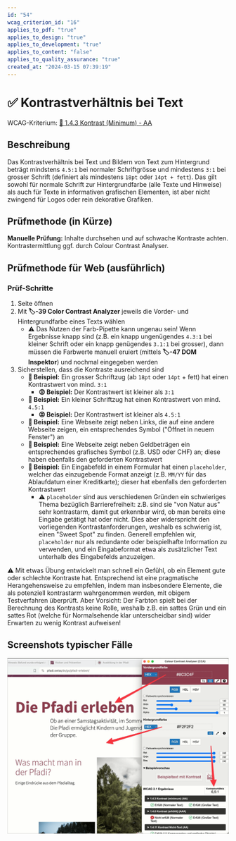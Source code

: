```yaml
---
id: "54"
wcag_criterion_id: "16"
applies_to_pdf: "true"
applies_to_design: "true"
applies_to_development: "true"
applies_to_content: "false"
applies_to_quality_assurance: "true"
created_at: "2024-03-15 07:39:19"
---
```


# ✅ Kontrastverhältnis bei Text

WCAG-Kriterium: [📜 1.4.3 Kontrast (Minimum) - AA](..)

## Beschreibung

Das Kontrastverhältnis bei Text und Bildern von Text zum Hintergrund beträgt mindstens `4.5:1` bei normaler Schriftgrösse und mindestens `3:1` bei grosser Schrift (definiert als mindestens `18pt` oder `14pt + fett`). Das gilt sowohl für normale Schrift zur Hintergrundfarbe (alle Texte und Hinweise) als auch für Texte in informativen grafischen Elementen, ist aber nicht zwingend für Logos oder rein dekorative Grafiken.

## Prüfmethode (in Kürze)

**Manuelle Prüfung:** Inhalte durchsehen und auf schwache Kontraste achten. Kontrastermittlung ggf. durch Colour Contrast Analyser.

## Prüfmethode für Web (ausführlich)

### Prüf-Schritte

1. Seite öffnen
1. Mit **🏷️-39 Color Contrast Analyzer** jeweils die Vorder- und Hintergrundfarbe eines Texts wählen
    - ⚠️ Das Nutzen der Farb-Pipette kann ungenau sein! Wenn Ergebnisse knapp sind (z.B. ein knapp ungenügendes `4.3:1` bei kleiner Schrift oder ein knapp genügendes `3.1:1` bei grosser), dann müssen die Farbwerte manuell eruiert (mittels **🏷️-47 DOM Inspektor**) und nochmal eingegeben werden
1. Sicherstellen, dass die Kontraste ausreichend sind
    - **🙂 Beispiel:** Ein grosser Schriftzug (ab `18pt` oder `14pt` + fett) hat einen Kontrastwert von mind. `3:1`
        - **😡 Beispiel:** Der Kontrastwert ist kleiner als `3:1`
    - **🙂 Beispiel:** Ein kleiner Schriftzug hat einen Kontrastwert von mind. `4.5:1`
        - **😡 Beispiel:** Der Kontrastwert ist kleiner als `4.5:1`
    - **🙂 Beispiel:** Eine Webseite zeigt neben Links, die auf eine andere Webseite zeigen, ein entsprechendes Symbol ("Öffnet in neuem Fenster") an
    - **🙂 Beispiel:** Eine Webseite zeigt neben Geldbeträgen ein entsprechendes grafisches Symbol (z.B. USD oder CHF) an; diese haben ebenfalls den geforderten Kontrastwert
    - **🙂 Beispiel:** Ein Eingabefeld in einem Formular hat einen `placeholder`, welcher das einzugebende Format anzeigt (z.B. `MM/YY` für das Ablaufdatum einer Kreditkarte); dieser hat ebenfalls den geforderten Kontrastwert
        - ⚠️ `placeholder` sind aus verschiedenen Gründen ein schwieriges Thema bezüglich Barrierefreiheit: z.B. sind sie "von Natur aus" sehr kontrastarm, damit gut erkennbar wird, ob man bereits eine Eingabe getätigt hat oder nicht. Dies aber widerspricht den vorliegenden Kontrastanforderungen, weshalb es schwierig ist, einen "Sweet Spot" zu finden. Generell empfehlen wir, `placeholder` nur als redundante oder beispielhafte Information zu verwenden, und ein Eingabeformat etwa als zusätzlicher Text unterhalb des Eingabefelds anzuzeigen.

⚠️ Mit etwas Übung entwickelt man schnell ein Gefühl, ob ein Element gute oder schlechte Kontraste hat. Entsprechend ist eine pragmatische Herangehensweise zu empfehlen, indem man insbesondere Elemente, die als potenziell kontrastarm wahrgenommen werden, mit obigem Testverfahren überprüft. Aber Vorsicht: Der Farbton spielt bei der Berechnung des Kontrasts keine Rolle, weshalb z.B. ein sattes Grün und ein sattes Rot (welche für Normalsehende klar unterscheidbar sind) wider Erwarten zu wenig Kontrast aufweisen!

## Screenshots typischer Fälle

![Colour Contrast Analyser in Aktion](images/colour-contrast-analyser-in-aktion.png)